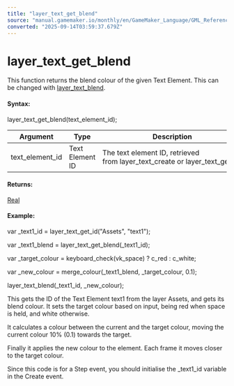 ```yaml
---
title: "layer_text_get_blend"
source: "manual.gamemaker.io/monthly/en/GameMaker_Language/GML_Reference/Asset_Management/Rooms/Text_Functions/layer_text_get_blend.htm"
converted: "2025-09-14T03:59:37.679Z"
---
```


# layer\_text\_get\_blend

This function returns the blend colour of the given Text Element. This can be changed with [layer\_text\_blend](layer_text_blend.md).

#### Syntax:

layer\_text\_get\_blend(text\_element\_id);

| Argument | Type | Description |
| --- | --- | --- |
| text_element_id | Text Element ID | The text element ID, retrieved from layer_text_create or layer_text_get_id. |

#### Returns:

[Real](../../../../../../../../GameMaker_Language/GML_Overview/Data_Types.md)

#### Example:

var \_text1\_id = layer\_text\_get\_id("Assets", "text1");

var \_text1\_blend = layer\_text\_get\_blend(\_text1\_id);

var \_target\_colour = keyboard\_check(vk\_space) ? c\_red : c\_white;

var \_new\_colour = merge\_colour(\_text1\_blend, \_target\_colour, 0.1);

layer\_text\_blend(\_text1\_id, \_new\_colour);

This gets the ID of the Text Element text1 from the layer Assets, and gets its blend colour. It sets the target colour based on input, being red when space is held, and white otherwise.

It calculates a colour between the current and the target colour, moving the current colour 10% (0.1) towards the target.

Finally it applies the new colour to the element. Each frame it moves closer to the target colour.

Since this code is for a Step event, you should initialise the \_text1\_id variable in the Create event.